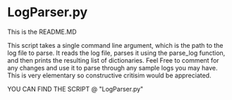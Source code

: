 # LogParser.py

This is the README.MD

This script takes a single command line argument, which is the path to the log file to parse. It reads the log file, parses it using the parse_log function, and then prints the resulting list of dictionaries. Feel Free to comment for any changes and use it to parse through any sample logs you may have. This is very elementary so constructive critisim would be appreciated.

YOU CAN FIND THE SCRIPT @ "LogParser.py"

